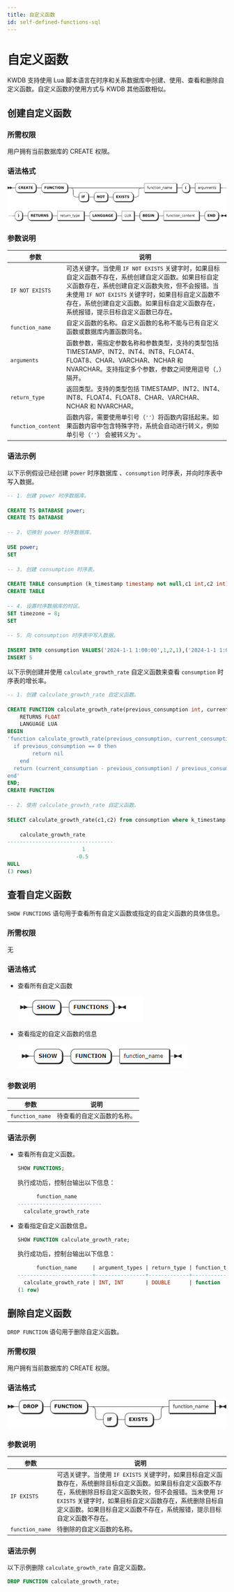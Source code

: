 ```yaml
---
title: 自定义函数
id: self-defined-functions-sql
---
```



# 自定义函数

KWDB 支持使用 Lua 脚本语言在时序和关系数据库中创建、使用、查看和删除自定义函数。自定义函数的使用方式与 KWDB 其他函数相似。

## 创建自定义函数

### 所需权限

用户拥有当前数据库的 CREATE 权限。

### 语法格式

![](../../static/sql-reference/UR6abHXW8o6CSLxaPkkcqVM7ntd.png)

### 参数说明

| 参数 | 说明 |
| --- | --- |
| `IF NOT EXISTS` | 可选关键字。当使用 `IF NOT EXISTS` 关键字时，如果目标自定义函数不存在，系统创建自定义函数。如果目标自定义函数存在，系统创建自定义函数失败，但不会报错。当未使用 `IF NOT EXISTS` 关键字时，如果目标自定义函数不存在，系统创建自定义函数。如果目标自定义函数存在，系统报错，提示目标自定义函数已存在。|
| `function_name` | 自定义函数的名称。自定义函数的名称不能与已有自定义函数或数据库内置函数同名。|
| `arguments` | 函数参数，需指定参数名称和参数类型，支持的类型包括 TIMESTAMP、INT2、INT4、INT8、FLOAT4、FLOAT8、CHAR、VARCHAR、NCHAR 和 NVARCHAR。支持指定多个参数，参数之间使用逗号（`,`）隔开。|
| `return_type` | 返回类型。支持的类型包括 TIMESTAMP、INT2、INT4、INT8、FLOAT4、FLOAT8、CHAR、VARCHAR、NCHAR 和 NVARCHAR。|
| `function_content` | 函数内容，需要使用单引号（`''`）将函数内容括起来。如果函数内容中包含特殊字符，系统会自动进行转义，例如单引号（`''`） 会被转义为`'`。|

### 语法示例

以下示例假设已经创建 `power` 时序数据库 、`consumption` 时序表，并向时序表中写入数据。

```sql
-- 1. 创建 power 时序数据库。

CREATE TS DATABASE power;
CREATE TS DATABASE

-- 2. 切换到 power 时序数据库。

USE power;
SET

-- 3. 创建 consumption 时序表。

CREATE TABLE consumption (k_timestamp timestamp not null,c1 int,c2 int) tags (site int not null) primary tags (site);
CREATE TABLE

-- 4. 设置时序数据库的时区。
SET timezone = 8;
SET

-- 5. 向 consumption 时序表中写入数据。

INSERT INTO consumption VALUES('2024-1-1 1:00:00',1,2,1),('2024-1-1 1:00:00',2,4,1),('2024-1-1 2:00:00',6,3,1),('2024-1-1 5:00:00',8,12,1),('2024-1-1 5:00:00',0,3,1);
INSERT 5
```

以下示例创建并使用 `calculate_growth_rate` 自定义函数来查看 `consumption` 时序表的增长率。

```sql
-- 1. 创建 calculate_growth_rate 自定义函数。

CREATE FUNCTION calculate_growth_rate(previous_consumption int, current_consumption int)
    RETURNS FLOAT
    LANGUAGE LUA
BEGIN
'function calculate_growth_rate(previous_consumption, current_consumption)
  if previous_consumption == 0 then
        return nil
    end
  return (current_consumption - previous_consumption) / previous_consumption
end'
END;
CREATE FUNCTION

-- 2. 使用 calculate_growth_rate 自定义函数。

SELECT calculate_growth_rate(c1,c2) from consumption where k_timestamp >= '2024-1-1 1:00:00' and k_timestamp <= '2024-1-1 5:00:00';

    calculate_growth_rate
----------------------------------
                        1
                      -0.5
NULL
(3 rows)
```

## 查看自定义函数

`SHOW FUNCTIONS` 语句用于查看所有自定义函数或指定的自定义函数的具体信息。

### 所需权限

无

### 语法格式

- 查看所有自定义函数

    ![](../../static/sql-reference/AdVHbGmyxoXQNhxlR35c1a8in4c.png)

- 查看指定的自定义函数的信息

    ![](../../static/sql-reference/IG4NbcrqIoNWpAxVu1gcNzqbnVb.png)

### 参数说明

| 参数 | 说明 |
| --- | --- |
| `function_name` | 待查看的自定义函数的名称。|

### 语法示例

- 查看所有自定义函数。

    ```sql
    SHOW FUNCTIONS;
    ```

    执行成功后，控制台输出以下信息：

    ```sql
          function_name
    ---------------------------
      calculate_growth_rate
    ```

- 查看指定自定义函数信息。

    ```sql
    SHOW FUNCTION calculate_growth_rate;
    ```

    执行成功后，控制台输出以下信息：

    ```sql
          function_name     | argument_types | return_type | function_type | language
    ------------------------+----------------+-------------+---------------+-----------
      calculate_growth_rate | INT, INT       | DOUBLE      | function      | LUA
    (1 row)
    ```

## 删除自定义函数

`DROP FUNCTION` 语句用于删除自定义函数。

### 所需权限

用户拥有当前数据库的 CREATE 权限。

### 语法格式

![](../../static/sql-reference/El3zb8KrUo4qQoxQPuycjOJunTc.png)

### 参数说明

| 参数 | 说明 |
| --- | --- |
| `IF EXISTS` | 可选关键字。当使用 `IF EXISTS` 关键字时，如果目标自定义函数存在，系统删除目标自定义函数。如果目标自定义函数不存在，系统删除目标自定义函数失败，但不会报错。当未使用 `IF EXISTS` 关键字时，如果目标自定义函数存在，系统删除目标自定义函数。如果目标自定义函数不存在，系统报错，提示目标自定义函数不存在。|
| `function_name` | 待删除的自定义函数的名称。|

### 语法示例

以下示例删除 `calculate_growth_rate` 自定义函数。

```sql
DROP FUNCTION calculate_growth_rate;
```

